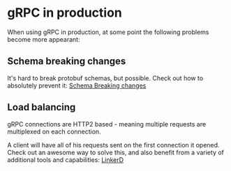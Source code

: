 # gRPC in production

When using gRPC in production, at some point the following problems become more appearant:

## Schema breaking changes
It's hard to break protobuf schemas, but possible.
Check out how to absolutely prevent it: [Schema Breaking changes](./buf/README.MD)

## Load balancing
gRPC connections are HTTP2 based - meaning multiple requests are multiplexed on each connection.

A client will have all of his requests sent on the first connection it opened.
Check out an awesome way to solve this, and also benefit from a variety of additional tools and capabilities:
[LinkerD](./linkerd-demo/README.md)
